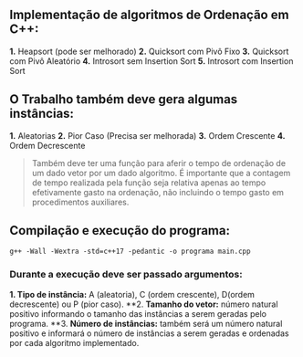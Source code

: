 ## Implementação de algoritmos de Ordenação em C++:
**1.** Heapsort (pode ser melhorado)
**2.** Quicksort com Pivô Fixo
**3.** Quicksort com Pivô Aleatório
**4.** Introsort sem Insertion Sort
**5.** Introsort com Insertion Sort

## O Trabalho também deve gera algumas instâncias:
**1.** Aleatorias
**2.** Pior Caso (Precisa ser melhorada)
**3.** Ordem Crescente
**4.** Ordem Decrescente

>Também deve ter uma função para aferir o tempo de ordenação de um dado vetor por um dado algoritmo.
>É importante que a contagem de tempo realizada pela função seja relativa apenas ao tempo efetivamente
>gasto na ordenação, não incluindo o tempo gasto em procedimentos auxiliares.

## Compilação e execução do programa:
`g++ -Wall -Wextra -std=c++17 -pedantic -o programa main.cpp`

### Durante a execução deve ser passado argumentos:
**1. Tipo de instância:** A (aleatoria), C (ordem crescente), D(ordem decrescente) ou P (pior caso).
**2. **Tamanho do vetor:** número natural positivo informando o tamanho das instâncias a serem geradas 
   pelo programa.
**3. **Número de instâncias:** também será um número natural positivo e informará o número de instâncias a
   serem geradas e ordenadas por cada algoritmo implementado.
